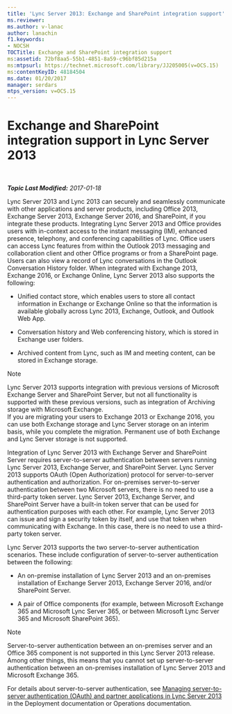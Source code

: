 ```yaml
---
title: 'Lync Server 2013: Exchange and SharePoint integration support'
ms.reviewer: 
ms.author: v-lanac
author: lanachin
f1.keywords:
- NOCSH
TOCTitle: Exchange and SharePoint integration support
ms:assetid: 72bf8aa5-55b1-4851-8a59-c96bf85d215a
ms:mtpsurl: https://technet.microsoft.com/library/JJ205005(v=OCS.15)
ms:contentKeyID: 48184504
ms.date: 01/20/2017
manager: serdars
mtps_version: v=OCS.15
---
```


<div data-xmlns="http://www.w3.org/1999/xhtml">

<div class="topic" data-xmlns="http://www.w3.org/1999/xhtml" data-msxsl="urn:schemas-microsoft-com:xslt" data-cs="http://msdn.microsoft.com/en-us/">

<div data-asp="http://msdn2.microsoft.com/asp">

# Exchange and SharePoint integration support in Lync Server 2013

</div>

<div id="mainSection">

<div id="mainBody">

<span> </span>

_**Topic Last Modified:** 2017-01-18_

Lync Server 2013 and Lync 2013 can securely and seamlessly communicate with other applications and server products, including Office 2013, Exchange Server 2013, Exchange Server 2016, and SharePoint, if you integrate these products. Integrating Lync Server 2013 and Office provides users with in-context access to the instant messaging (IM), enhanced presence, telephony, and conferencing capabilities of Lync. Office users can access Lync features from within the Outlook 2013 messaging and collaboration client and other Office programs or from a SharePoint page. Users can also view a record of Lync conversations in the Outlook Conversation History folder. When integrated with Exchange 2013, Exchange 2016, or Exchange Online, Lync Server 2013 also supports the following:

  - Unified contact store, which enables users to store all contact information in Exchange or Exchange Online so that the information is available globally across Lync 2013, Exchange, Outlook, and Outlook Web App.

  - Conversation history and Web conferencing history, which is stored in Exchange user folders.

  - Archived content from Lync, such as IM and meeting content, can be stored in Exchange storage.

<div>


> [!NOTE]  
> Lync Server 2013 supports integration with previous versions of Microsoft Exchange Server and SharePoint Server, but not all functionality is supported with these previous versions, such as integration of Archiving storage with Microsoft Exchange.<BR>If you are migrating your users to Exchange 2013 or Exchange 2016, you can use both Exchange storage and Lync Server storage on an interim basis, while you complete the migration. Permanent use of both Exchange and Lync Server storage is not supported.



</div>

Integration of Lync Server 2013 with Exchange Server and SharePoint Server requires server-to-server authentication between servers running Lync Server 2013, Exchange Server, and SharePoint Server. Lync Server 2013 supports OAuth (Open Authorization) protocol for server-to-server authentication and authorization. For on-premises server-to-server authentication between two Microsoft servers, there is no need to use a third-party token server. Lync Server 2013, Exchange Server, and SharePoint Server have a built-in token server that can be used for authentication purposes with each other. For example, Lync Server 2013 can issue and sign a security token by itself, and use that token when communicating with Exchange. In this case, there is no need to use a third-party token server.

Lync Server 2013 supports the two server-to-server authentication scenarios. These include configuration of server-to-server authentication between the following:

  - An on-premise installation of Lync Server 2013 and an on-premises installation of Exchange Server 2013, Exchange Server 2016, and/or SharePoint Server.

  - A pair of Office components (for example, between Microsoft Exchange 365 and Microsoft Lync Server 365, or between Microsoft Lync Server 365 and Microsoft SharePoint 365).

<div>


> [!NOTE]  
> Server-to-server authentication between an on-premises server and an Office 365 component is not supported in this Lync Server 2013 release. Among other things, this means that you cannot set up server-to-server authentication between an on-premises installation of Lync Server 2013 and Microsoft Exchange 365.



</div>

For details about server-to-server authentication, see [Managing server-to-server authentication (OAuth) and partner applications in Lync Server 2013](lync-server-2013-managing-server-to-server-authentication-oauth-and-partner-applications.md) in the Deployment documentation or Operations documentation.

</div>

<span> </span>

</div>

</div>

</div>


